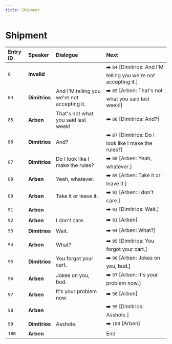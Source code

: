 ```yaml
---
title: Shipment
---
```


# Shipment


| Entry ID | Speaker | Dialogue | Next |
| :------- | :------ | :------- | :------------ |
| `0` | **invalid** |  | ➡️ `84` \[Dimitrios: And I'M telling you we're not accepting it\.\] |
| `84` | **Dimitrios** | And I'M telling you we're not accepting it\. | ➡️ `85` \[Arben: That's not what you said last week\!\] |
| `85` | **Arben** | That's not what you said last week\! | ➡️ `86` \[Dimitrios: And?\] |
| `86` | **Dimitrios** | And? | ➡️ `87` \[Dimitrios: Do I look like I make the rules?\] |
| `87` | **Dimitrios** | Do I look like I make the rules? | ➡️ `88` \[Arben: Yeah, whatever\.\] |
| `88` | **Arben** | Yeah, whatever\. | ➡️ `89` \[Arben: Take it or leave it\.\] |
| `89` | **Arben** | Take it or leave it\. | ➡️ `92` \[Arben: I don't care\.\] |
| `91` | **Arben** |  | ➡️ `93` \[Dimitrios: Wait\.\] |
| `92` | **Arben** | I don't care\. | ➡️ `91` \[Arben\] |
| `93` | **Dimitrios** | Wait\. | ➡️ `94` \[Arben: What?\] |
| `94` | **Arben** | What? | ➡️ `95` \[Dimitrios: You forgot your cart\.\] |
| `95` | **Dimitrios** | You forgot your cart\. | ➡️ `96` \[Arben: Jokes on you, bud\.\] |
| `96` | **Arben** | Jokes on you, bud\. | ➡️ `97` \[Arben: It's your problem now\.\] |
| `97` | **Arben** | It's your problem now\. | ➡️ `98` \[Arben\] |
| `98` | **Arben** |  | ➡️ `99` \[Dimitrios: Asshole\.\] |
| `99` | **Dimitrios** | Asshole\. | ➡️ `100` \[Arben\] |
| `100` | **Arben** |  | End |
